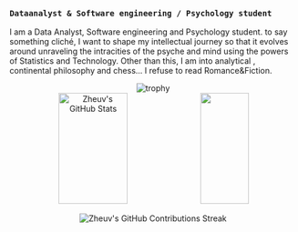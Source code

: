 

<h3><code>Dataanalyst & Software engineering / Psychology student </code></h3>

<p>I am a Data Analyst, Software engineering and Psychology student. to say something cliché, I want to shape my intellectual journey so that it evolves around unraveling the intracities of the psyche and mind using the powers of Statistics and Technology. Other than this, I am into analytical , continental philosophy and chess... I refuse to read Romance&Fiction.</p>

<div align="center">
<img src="https://github-profile-trophy.vercel.app/?username=zheuv&theme=radical" alt="trophy">
</div>


<!--Skill And More Information--> 
<div align="center">  
  <img width="49%" height="195px" src="https://github-readme-stats.vercel.app/api?username=zheuv&show_icons=true&count_private=true&hide_border=true&title_color=00b3ff&icon_color=00b4ff&text_color=c9d1d9&bg_color=0d1117" alt="Zheuv's GitHub Stats" /> 
  <img width="41%" height="195px" src="https://github-readme-stats.vercel.app/api/top-langs/?username=zheuv&layout=compact&hide_border=true&title_color=00b3ff&text_color=00b4ff&bg_color=0d1117" />
</div>

<!--Total Contributions--> 
 <p align="center">
   <img src="https://github-readme-streak-stats.herokuapp.com?user=zheuv&theme=tokyonight_duo&hide_border=true" alt="Zheuv's GitHub Contributions Streak" />
 </p>





<!--
**zheuv/zheuv** is a ✨ _special_ ✨ repository because its `README.md` (this file) appears on your GitHub profile.

Here are some ideas to get you started:

- 🔭 I’m currently working on ...
- 🌱 I’m currently learning ...
- 👯 I’m looking to collaborate on ...
- 🤔 I’m looking for help with ...
- 💬 Ask me about ...
- 📫 How to reach me: ...
- 😄 Pronouns: ...
- ⚡ Fun fact: ...
-->
